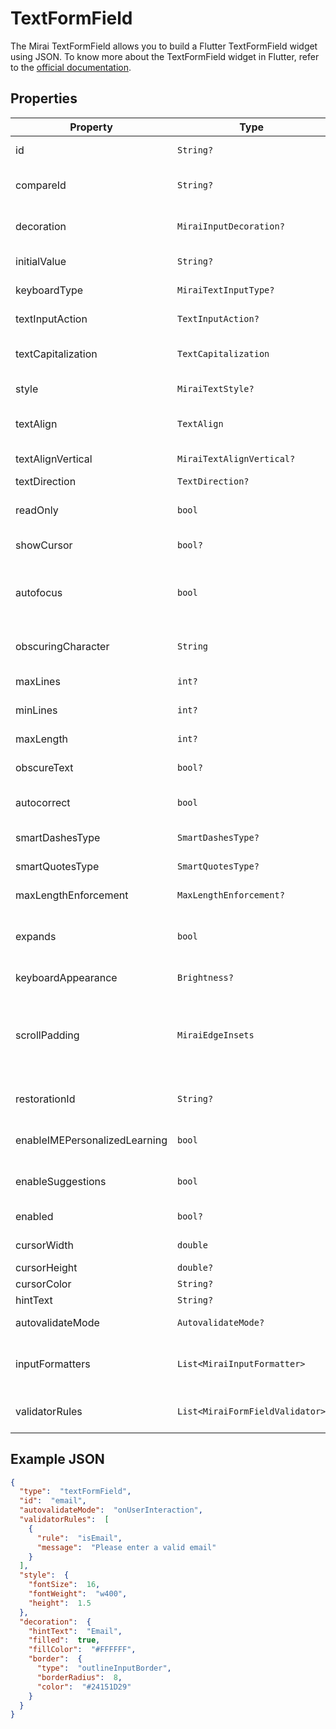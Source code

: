 # TextFormField

The Mirai TextFormField allows you to build a Flutter TextFormField widget using JSON.
To know more about the TextFormField widget in Flutter, refer to the [official documentation](https://api.flutter.dev/flutter/material/TextFormField-class.html).

## Properties

| Property                      | Type                            | Description                                                                                                                                        |
|-------------------------------|---------------------------------|----------------------------------------------------------------------------------------------------------------------------------------------------|
| id                            | `String?`                       | The identifier for the text form field.                                                                                                            |
| compareId                     | `String?`                       | The identifier to compare with another text form field.                                                                                            |
| decoration                    | `MiraiInputDecoration?`         | The decoration to show around the text form field.                                                                                                 |
| initialValue                  | `String?`                       | The initial value of the text form field.                                                                                                          |
| keyboardType                  | `MiraiTextInputType?`           | The type of keyboard to use for editing the text.                                                                                                  |
| textInputAction               | `TextInputAction?`              | The action button to use for the keyboard.                                                                                                         |
| textCapitalization            | `TextCapitalization`            | How the text should be capitalized. Defaults to `TextCapitalization.none`.                                                                         |
| style                         | `MiraiTextStyle?`               | The style to use for the text.                                                                                                                     |
| textAlign                     | `TextAlign`                     | How the text should be aligned. Defaults to `TextAlign.start`.                                                                                     |
| textAlignVertical             | `MiraiTextAlignVertical?`       | How the text should be aligned vertically.                                                                                                         |
| textDirection                 | `TextDirection?`                | The direction of the text.                                                                                                                         |
| readOnly                      | `bool`                          | Whether the text form field is read-only. Defaults to `false`.                                                                                     |
| showCursor                    | `bool?`                         | Whether to show the cursor.                                                                                                                        |
| autofocus                     | `bool`                          | Whether the text form field should focus itself if nothing else is already focused. Defaults to `false`.                                           |
| obscuringCharacter            | `String`                        | The character to use for obscuring text. Defaults to `•`.                                                                                          |
| maxLines                      | `int?`                          | The maximum number of lines for the text.                                                                                                          |
| minLines                      | `int?`                          | The minimum number of lines for the text.                                                                                                          |
| maxLength                     | `int?`                          | The maximum number of characters for the text.                                                                                                     |
| obscureText                   | `bool?`                         | Whether to obscure the text.                                                                                                                       |
| autocorrect                   | `bool`                          | Whether to enable autocorrect. Defaults to `true`.                                                                                                 |
| smartDashesType               | `SmartDashesType?`              | The type of smart dashes to use.                                                                                                                   |
| smartQuotesType               | `SmartQuotesType?`              | The type of smart quotes to use.                                                                                                                   |
| maxLengthEnforcement          | `MaxLengthEnforcement?`         | How the max length limit should be enforced.                                                                                                       |
| expands                       | `bool`                          | Whether the text form field should expand to fill its parent. Defaults to `false`.                                                                 |
| keyboardAppearance            | `Brightness?`                   | The appearance of the keyboard.                                                                                                                    |
| scrollPadding                 | `MiraiEdgeInsets`               | The amount of space by which to inset the text form field when scrolling. Defaults to `MiraiEdgeInsets(bottom: 20, top: 20, left: 20, right: 20)`. |
| restorationId                 | `String?`                       | The restoration ID to save and restore the text form field's state.                                                                                |
| enableIMEPersonalizedLearning | `bool`                          | Whether to enable personalized learning in the IME. Defaults to `true`.                                                                            |
| enableSuggestions             | `bool`                          | Whether to enable suggestions. Defaults to `true`.                                                                                                 |
| enabled                       | `bool?`                         | Whether the text form field is enabled.                                                                                                            |
| cursorWidth                   | `double`                        | The width of the cursor. Defaults to `2`.                                                                                                          |
| cursorHeight                  | `double?`                       | The height of the cursor.                                                                                                                          |
| cursorColor                   | `String?`                       | The color of the cursor.                                                                                                                           |
| hintText                      | `String?`                       | The hint text to display.                                                                                                                          |
| autovalidateMode              | `AutovalidateMode?`             | The mode to use for autovalidation.                                                                                                                |
| inputFormatters               | `List<MiraiInputFormatter>`     | The list of input formatters to apply to the text. Defaults to an empty list.                                                                      |
| validatorRules                | `List<MiraiFormFieldValidator>` | The list of validator rules to apply to the text. Defaults to an empty list.                                                                       |

## Example JSON

```json
{
  "type":  "textFormField",
  "id":  "email",
  "autovalidateMode":  "onUserInteraction",
  "validatorRules":  [
    {
      "rule":  "isEmail",
      "message":  "Please enter a valid email"
    }
  ],
  "style":  {
    "fontSize":  16,
    "fontWeight":  "w400",
    "height":  1.5
  },
  "decoration":  {
    "hintText":  "Email",
    "filled":  true,
    "fillColor":  "#FFFFFF",
    "border":  {
      "type":  "outlineInputBorder",
      "borderRadius":  8,
      "color":  "#24151D29"
    }
  }
}
```